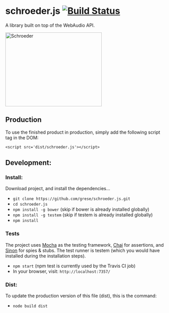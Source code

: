 # schroeder.js  [![Build Status](https://travis-ci.org/grese/schroeder.js.svg)](https://travis-ci.org/grese/schroeder.js)
A library built on top of the WebAudio API.

<img src='https://raw.githubusercontent.com/grese/schroeder.js/master/schroeder-piano.png' width='300' height='230' alt='Schroeder' />

## Production
To use the finished product in production, simply add the following script tag in the DOM:

`<script src='dist/schroeder.js'></script>`

## Development:

### Install:
Download project, and install the dependencies...
* `git clone https://github.com/grese/schroeder.js.git`
* `cd schroeder.js`
* `npm install -g bower` (skip if bower is already installed globally)
* `npm install -g testem` (skip if testem is already installed globally)
* `npm install`

### Tests
The project uses [Mocha](http://mochajs.org/) as the testing framework, [Chai](http://chaijs.com/) for assertions, and [Sinon](http://sinonjs.org/) for spies & stubs.  The test runner is testem (which you would have installed during the installation steps).
* `npm start` (npm test is currently used by the Travis CI job)
* In your browser, visit: `http://localhost:7357/`

### Dist:
To update the production version of this file (dist), this is the command:
* `node build dist`
